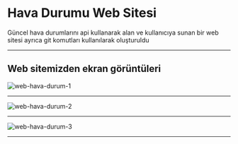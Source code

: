 # Hava Durumu Web Sitesi
 Güncel hava durumlarını api kullanarak alan ve kullanıcıya sunan bir web sitesi
 ayrıca git komutları kullanılarak oluşturuldu

 ----
## Web sitemizden ekran görüntüleri

![web-hava-durum-1](https://github.com/NumaIYI/Hava-Durumu-Web-Sitesi/assets/128406291/4ef3f59b-e0a8-4ee6-bad6-fcf95e33e272)

----

![web-hava-durum-2](https://github.com/NumaIYI/Hava-Durumu-Web-Sitesi/assets/128406291/4a2ee854-6c82-4c61-8fac-7e8fd4c491a9)

----

![web-hava-durum-3](https://github.com/NumaIYI/Hava-Durumu-Web-Sitesi/assets/128406291/2da5e76e-b944-41d1-bf87-1a9452116b3c)

----
